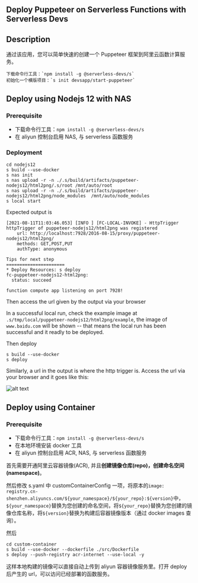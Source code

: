 ## Deploy Puppeteer on Serverless Functions with Serverless Devs

## Description

通过该应用，您可以简单快速的创建一个 Puppeteer 框架到阿里云函数计算服务。

    下载命令行工具：`npm install -g @serverless-devs/s`
    初始化一个模版项目：`s init devsapp/start-puppeteer`

## Deploy using Nodejs 12 with NAS

### Prerequisite

- 下载命令行工具：`npm install -g @serverless-devs/s`
- 在 aliyun 控制台启用 NAS, 与 serverless 函数服务

### Deployment

```
cd nodejs12
s build --use-docker
s nas init
s nas upload -r -n ./.s/build/artifacts/puppeteer-nodejs12/html2png/.s/root /mnt/auto/root
s nas upload -r -n ./.s/build/artifacts/puppeteer-nodejs12/html2png/node_modules  /mnt/auto/node_modules
s local start
```

Expected output is

```
[2021-08-11T11:03:46.053] [INFO ] [FC-LOCAL-INVOKE] - HttpTrigger httpTrigger of puppeteer-nodejs12/html2png was registered
	url: http://localhost:7928/2016-08-15/proxy/puppeteer-nodejs12/html2png/
	methods: GET,POST,PUT
	authType: anonymous

Tips for next step
======================
* Deploy Resources: s deploy
fc-puppeteer-nodejs12-html2png:
  status: succeed

function compute app listening on port 7928!
```

Then access the url given by the output via your browser

In a successful local run, check the example image at `.s/tmp/local/puppeteer-nodejs12/html2png/example`, the image of `www.baidu.com` will be shown -- that means the local run has been successful and it readly to be deployed.

Then deploy

```
s build --use-docker
s deploy
```

Similarly, a url in the output is where the http trigger is. Access the url via your browser and it goes like this:

![alt text](https://github.com/devsapp/start-puppeteer/blob/master/src/demo.png?raw=true)

## Deploy using Container

### Prerequisite

- 下载命令行工具：`npm install -g @serverless-devs/s`
- 在本地环境安装 docker 工具
- 在 aliyun 控制台启用 ACR, NAS, 与 serverless 函数服务

首先需要开通阿里云容器镜像(ACR), 并且**创建镜像仓库(repo)，创建命名空间(namespace)**。

然后修改 s.yaml 中 customContainerConfig 一项，将原本的`image: registry.cn-shenzhen.aliyuncs.com/${your_namespace}/${your_repo}:${version}`中，`${your_namespace}`替换为您创建的命名空间，将`${your_repo}`替换为您创建的镜像仓库名称，将`${version}`替换为构建后容器镜像版本（通过 docker images 查询）。

然后

```
cd custom-container
s build --use-docker --dockerfile ./src/Dockerfile
s deploy --push-registry acr-internet --use-local -y
```

这样本地构建的镜像可以直接自动上传到 aliyun 容器镜像服务里。打开 deploy 后产生的 url，可以访问已经部署的函数服务。
